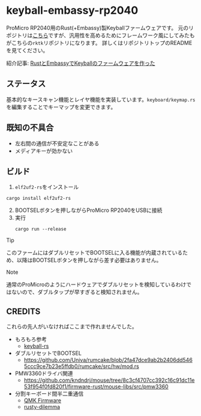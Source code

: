 # keyball-embassy-rp2040

ProMicro RP2040用のRust(+Embassy)製Keyballファームウェアです。
元のリポジトリは[こちら](https://github.com/nazo6/keyball-rs/)ですが、汎用性を高めるためにフレームワーク風にしてみたもがこちらの`rktk`リポジトリになります。
詳しくはリポジトリトップのREADMEを見てください。

紹介記事:
[RustとEmbassyでKeyballのファームウェアを作った](https://zenn.dev/nazo6/articles/keyball-embassy-rp2040)

## ステータス

基本的なキースキャン機能とレイヤ機能を実装しています。`keyboard/keymap.rs`を編集することでキーマップを変更できます。

## 既知の不具合

- 左右間の通信が不安定なことがある
- メディアキーが効かない

## ビルド

1. `elf2uf2-rs`をインストール

```
cargo install elf2uf2-rs
```

2. BOOTSELボタンを押しながらProMicro RP2040をUSBに接続
3. 実行
   ```
   cargo run --release
   ```

> [!TIP]
> このファームにはダブルリセットでBOOTSELに入る機能が内蔵されているため、以降はBOOTSELボタンを押しながら差す必要はありません。

> [!NOTE]
> 通常のProMicroのようにハードウェアでダブルリセットを検知しているわけではないので、ダブルタップが早すぎると検知されません。

## CREDITS

これらの先人がいなければここまで作れませんでした。

- もろもろ参考
  - [keyball-rs](https://github.com/hikalium/keyball-rs)
- ダブルリセットでBOOTSEL
  - https://github.com/Univa/rumcake/blob/2fa47dce9ab2b2406dd5465ccc9ce7b23e5ffdb0/rumcake/src/hw/mod.rs
- PMW3360ドライバ関連
  - https://github.com/kndndrj/mouse/tree/8c3cf4707cc392c16c91dc11e53f954f0fd820f1/firmware-rust/mouse-libs/src/pmw3360
- 分割キーボード間半二重通信
  - [QMK Firmware](https://github.com/qmk/qmk_firmware/blob/master/platforms/chibios/drivers/vendor/RP/RP2040/serial_vendor.c)
  - [rusty-dilemma](https://github.com/simmsb/rusty-dilemma/blob/5ffe8f5d2b6b0d534a4309edc737364cd96f44f1/firmware/src/interboard/onewire.rs)
